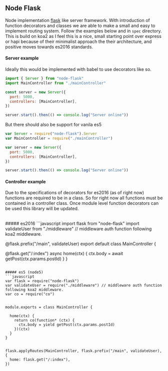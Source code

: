 ## Node Flask

Node implementation [flask](http://flask.pocoo.org/) like server framework. With introduction of function decorators and classes we are able to make a small and easy to implement routing system. Follow the examples below and in `spec` directory. This is build on koa2 as I feel this is a nice, small starting point over express or hapi because of their minimalist approach the their architecture, and positive moves towards es2016 standards.



#### Server example
Ideally this would be implemented with babel to use decorators like so.
```javascript
import { Server } from "node-flask"
import MainController from "./mainController"

const server = new Server({
  port: 5000,
  controllers: [MainController],
})

server.start().then(() => console.log("Server online"))
```

But there should also be support for vanila es5
```javascript
var Server = require("node-flask").Server
var MainController = require("./mainController")

var server = new Server({
  port: 5000,
  controllers: [MainController],
})

server.start().then(() => console.log("Server online"))
```


#### Controller example
Due to the specifications of decorators for es2016 (as of right now) functions are required to be in a class. So for right now all functions must be contained in a controller class. Once module level function decorators can be used this library will be updated.

<br>
##### es2016
```javascript
import flask from "node-flask"
import validateUser from "./middleware" // middleware auth function following koa2 middleware.


@flask.prefix("/main", validateUser)
export default class MainController {

  @flask.get("/:index")
  async home(ctx) {
    ctx.body = await getPost(ctx.params.postId)
  }
}
```

##### es5 (node5)
```javascript
var flask = require("node-flask")
var validateUser = require("./middleware") // middleware auth function following koa2 middleware.
var co = require("co")


module.exports = class MainController {

  home(ctx) {
    return co(function* (ctx) {
      ctx.body = yield getPost(ctx.params.postId)
    })(ctx)
  }
}


flask.applyRoutes(MainController, flask.prefix("/main", validateUser), {
  home: flask.get("/:index"),
})
```


